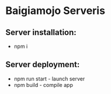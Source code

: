   # Baigiamojo Serveris
  
  ## Server installation:
  * npm i

  ## Server deployment: 
  * npm run start - launch server
  * npm build - compile app

